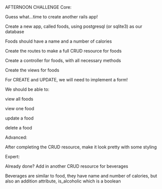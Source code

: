 AFTERNOON CHALLENGE
Core:

Guess what...time to create another rails app!

Create a new app, called foods, using postgresql (or sqlite3) as our database

Foods should have a name and a number of calories

Create the routes to make a full CRUD resource for foods

Create a controller for foods, with all necessary methods

Create the views for foods

For CREATE and UPDATE, we will need to implement a form!

We should be able to:

view all foods

view one food

update a food

delete a food

Advanced:

After completing the CRUD resource, make it look pretty with some styling

Expert:

Already done? Add in another CRUD resource for beverages

Beverages are similar to food, they have name and number of calories, but also an addition attribute, is_alcoholic which is a boolean